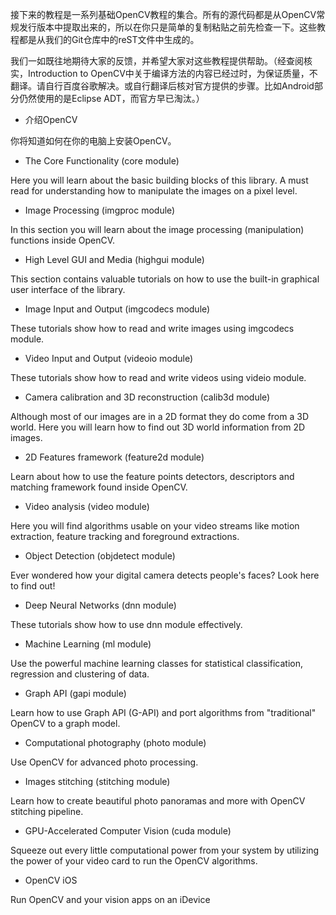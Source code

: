 接下来的教程是一系列基础OpenCV教程的集合。所有的源代码都是从OpenCV常规发行版本中提取出来的，所以在你只是简单的复制粘贴之前先检查一下。这些教程都是从我们的Git仓库中的reST文件中生成的。

我们一如既往地期待大家的反馈，并希望大家对这些教程提供帮助。（经查阅核实，Introduction to OpenCV中关于编译方法的内容已经过时，为保证质量，不翻译。请自行百度谷歌解决。或自行翻译后核对官方提供的步骤。比如Android部分仍然使用的是Eclipse ADT，而官方早已淘汰。）

* 介绍OpenCV

你将知道如何在你的电脑上安装OpenCV。

* The Core Functionality (core module)

Here you will learn about the basic building blocks of this library. A must read for understanding how to manipulate the images on a pixel level.

* Image Processing (imgproc module)

In this section you will learn about the image processing (manipulation) functions inside OpenCV.

* High Level GUI and Media (highgui module)

This section contains valuable tutorials on how to use the built-in graphical user interface of the library.

* Image Input and Output (imgcodecs module)

These tutorials show how to read and write images using imgcodecs module.

* Video Input and Output (videoio module)

These tutorials show how to read and write videos using videio module.

* Camera calibration and 3D reconstruction (calib3d module)

Although most of our images are in a 2D format they do come from a 3D world. Here you will learn how to find out 3D world information from 2D images.

* 2D Features framework (feature2d module)

Learn about how to use the feature points detectors, descriptors and matching framework found inside OpenCV.

* Video analysis (video module)

Here you will find algorithms usable on your video streams like motion extraction, feature tracking and foreground extractions.

* Object Detection (objdetect module)

Ever wondered how your digital camera detects people's faces? Look here to find out!

* Deep Neural Networks (dnn module)

These tutorials show how to use dnn module effectively.

* Machine Learning (ml module)

Use the powerful machine learning classes for statistical classification, regression and clustering of data.

* Graph API (gapi module)

Learn how to use Graph API (G-API) and port algorithms from "traditional" OpenCV to a graph model.

* Computational photography (photo module)

Use OpenCV for advanced photo processing.

* Images stitching (stitching module)

Learn how to create beautiful photo panoramas and more with OpenCV stitching pipeline.

* GPU-Accelerated Computer Vision (cuda module)

Squeeze out every little computational power from your system by utilizing the power of your video card to run the OpenCV algorithms.

* OpenCV iOS

Run OpenCV and your vision apps on an iDevice
